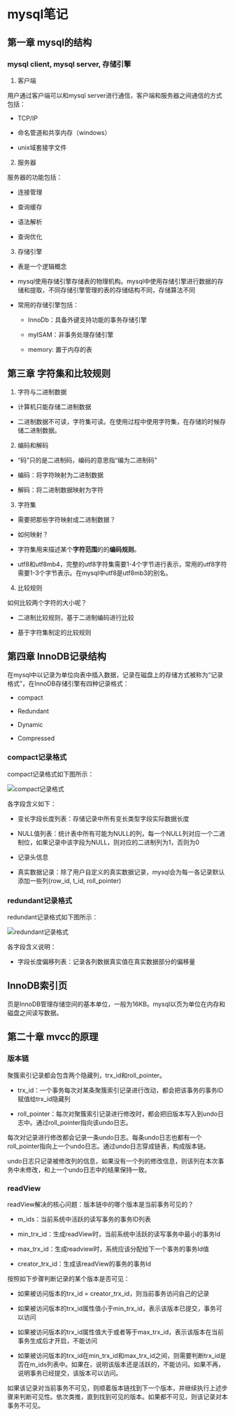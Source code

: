 # mysql笔记

## 第一章 mysql的结构

### mysql client, mysql server, 存储引擎

1. 客户端

用户通过客户端可以和mysql server进行通信，客户端和服务器之间通信的方式包括：

- TCP/IP 

- 命名管道和共享内存（windows）

- unix域套接字文件

2. 服务器

服务器的功能包括：

- 连接管理

- 查询缓存

- 语法解析

- 查询优化

3. 存储引擎

- 表是一个逻辑概念

- mysql使用存储引擎存储表的物理机构。mysql中使用存储引擎进行数据的存储和提取，不同存储引擎管理的表的存储结构不同，存储算法不同

- 常用的存储引擎包括：

    - InnoDb：具备外键支持功能的事务存储引擎

    - myISAM：非事务处理存储引擎

    - memory: 置于内存的表 


## 第三章 字符集和比较规则

1. 字符与二进制数据

- 计算机只能存储二进制数据

- 二进制数据不可读，字符集可读。在使用过程中使用字符集，在存储的时候存储二进制数据。

2. 编码和解码

- “码”只的是二进制码，编码的意思指“编为二进制码”

- 编码：将字符映射为二进制数据

- 解码：将二进制数据映射为字符

3. 字符集

- 需要把那些字符映射成二进制数据？

- 如何映射？

- 字符集用来描述某个**字符范围**的的**编码规则**。

- utf8和utf8mb4，完整的utf8字符集需要1-4个字节进行表示，常用的utf8字符需要1-3个字节表示。在mysql中utf8是utf8mb3的别名。

4. 比较规则

如何比较两个字符的大小呢？

- 二进制比较规则，基于二进制编码进行比较

- 基于字符集制定的比较规则

## 第四章 InnoDB记录结构

在mysql中以记录为单位向表中插入数据，记录在磁盘上的存储方式被称为“记录格式”，在InnoDB存储引擎有四种记录格式：

- compact

- Redundant

- Dynamic

- Compressed

### compact记录格式

compact记录格式如下图所示：

![compact记录格式](./picture/mysql/compact记录格式.svg)

各字段含义如下：

- 变长字段长度列表：存储记录中所有变长类型字段实际数据长度

- NULL值列表：统计表中所有可能为NULL的列，每一个NULL列对应一个二进制位，如果记录中该字段为NULL，则对应的二进制列为1，否则为0

- 记录头信息

- 真实数据记录：除了用户自定义的真实数据记录，mysql会为每一各记录默认添加一些列(row_id, t_id, roll_pointer)


### redundant记录格式

redundant记录格式如下图所示：

![redundant记录格式](./picture/mysql/redundant记录格式.svg)

各字段含义说明：

- 字段长度偏移列表：记录各列数据真实值在真实数据部分的偏移量


## InnoDB索引页

页是InnoDB管理存储空间的基本单位，一般为16KB。mysql以页为单位在内存和磁盘之间读写数据。


## 第二十章 mvcc的原理

### 版本链

聚簇索引记录都会包含两个隐藏列，trx_id和roll_pointer。

- trx_id：一个事务每次对某条聚簇索引记录进行改动，都会把该事务的事务ID赋值给trx_id隐藏列

- roll_pointer：每次对聚簇索引记录进行修改时，都会把旧版本写入到undo日志中。通过roll_pointer指向该undo日志。

每次对记录进行修改都会记录一条undo日志。每条undo日志也都有一个roll_pointer指向上一个undo日志。通过undo日志穿成链表，构成版本链。

undo日志只记录被修改列的信息，如果没有一个列的修改信息，则该列在本次事务中未修改，和上一个undo日志中的结果保持一致。

### readView

readView解决的核心问题：版本链中的哪个版本是当前事务可见的？

- m_ids：当前系统中活跃的读写事务的事务ID列表

- min_trx_id：生成readView时，当前系统中活跃的读写事务中最小的事务Id

- max_trx_id：生成readview时，系统应该分配给下一个事务的事务Id值

- creator_trx_id：生成该readView的事务的事务Id

按照如下步骤判断记录的某个版本是否可见：

- 如果被访问版本的trx_id = creator_trx_id，则当前事务访问自己的记录

- 如果被访问版本的trx_id属性值小于min_trx_id，表示该版本已提交，事务可以访问

- 如果被访问版本的trx_id属性值大于或者等于max_trx_id，表示该版本在当前事务生成后才开启，不能访问

- 如果被访问版本的trx_id在min_trx_id和max_trx_id之间，则需要判断trx_id是否在m_ids列表中。如果在，说明该版本还是活跃的，不能访问。如果不再，说明事务已经提交，该版本可以访问。

如果该记录对当前事务不可见，则顺着版本链找到下一个版本，并继续执行上述步骤来判断可见性。依次类推，直到找到可见的版本。如果都不可见，则该记录对本事务不可见。


